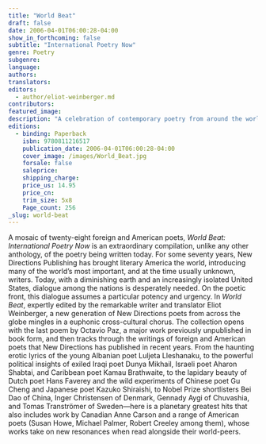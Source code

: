 ```yaml
---
title: "World Beat"
draft: false
date: 2006-04-01T06:00:28-04:00
show_in_forthcoming: false
subtitle: "International Poetry Now"
genre: Poetry
subgenre:
language:
authors:
translators:
editors:
  - author/eliot-weinberger.md
contributors:
featured_image:
description: "A celebration of contemporary poetry from around the world. "
editions:
  - binding: Paperback
    isbn: 9780811216517
    publication_date: 2006-04-01T06:00:28-04:00
    cover_image: /images/World_Beat.jpg
    forsale: false
    saleprice:
    shipping_charge:
    price_us: 14.95
    price_cn:
    trim_size: 5x8
    Page_count: 256
_slug: world-beat
---
```


A mosaic of twenty-eight foreign and American poets, _World Beat: International Poetry Now_ is an extraordinary compilation, unlike any other anthology, of the poetry being written today. For some seventy years, New Directions Publishing has brought literary America the world, introducing many of the world’s most important, and at the time usually unknown, writers. Today, with a diminishing earth and an increasingly isolated United States, dialogue among the nations is desperately needed. On the poetic front, this dialogue assumes a particular potency and urgency. In _World Beat_, expertly edited by the remarkable writer and translator Eliot Weinberger, a new generation of New Directions poets from across the globe mingles in a euphonic cross-cultural chorus. The collection opens with the last poem by Octavio Paz, a major work previously unpublished in book form, and then tracks through the writings of foreign and American poets that New Directions has published in recent years. From the haunting erotic lyrics of the young Albanian poet Luljeta Lleshanaku, to the powerful political insights of exiled Iraqi poet Dunya Mikhail, Israeli poet Aharon Shabtai, and Caribbean poet Kamau Brathwaite, to the lapidary beauty of Dutch poet Hans Faverey and the wild experiments of Chinese poet Gu Cheng and Japanese poet Kazuko Shiraishi, to Nobel Prize shortlisters Bei Dao of China, Inger Christensen of Denmark, Gennady Aygi of Chuvashia, and Tomas Tranströmer of Sweden—here is a planetary greatest hits that also includes work by Canadian Anne Carson and a range of American poets (Susan Howe, Michael Palmer, Robert Creeley among them), whose works take on new resonances when read alongside their world-peers.

